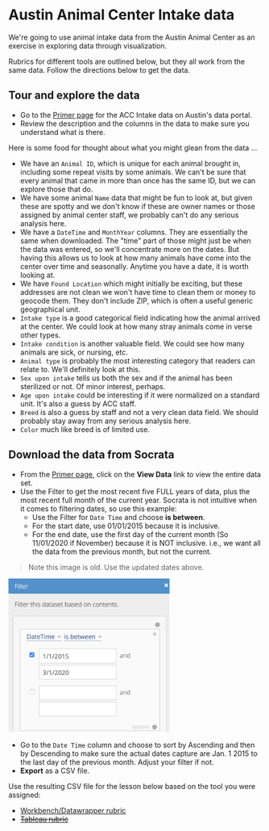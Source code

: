 # Austin Animal Center Intake data

We're going to use animal intake data from the Austin Animal Center as an exercise in exploring data through visualization.

Rubrics for different tools are outlined below, but they all work from the same data. Follow the directions below to get the data.

## Tour and explore the data

- Go to the [Primer page](https://data.austintexas.gov/Health-and-Community-Services/Austin-Animal-Center-Intakes/wter-evkm) for the ACC Intake data on Austin's data portal.
- Review the description and the columns in the data to make sure you understand what is there.

Here is some food for thought about what you might glean from the data ...

- We have an `Animal ID`, which is unique for each animal brought in, including some repeat visits by some animals. We can't be sure that every animal that came in more than once has the same ID, but we can explore those that do.
- We have some animal `Name` data that might be fun to look at, but given these are spotty and we don't know if these are owner names or those assigned by animal center staff, we probably can't do any serious analysis here.
- We have a `DateTime` and `MonthYear` columns. They are essentially the same when downloaded. The "time" part of those might just be when the data was entered, so we'll concentrate more on the dates. But having this allows us to look at how many animals have come into the center over time and seasonally. Anytime you have a date, it is worth looking at.
- We have `Found Location` which might initially be exciting, but these addresses are not clean we won't have time to clean them or money to geocode them. They don't include ZIP, which is often a useful generic geographical unit.
- `Intake type` is a good categorical field indicating how the animal arrived at the center. We could look at how many stray animals come in verse other types.
- `Intake condition` is another valuable field. We could see how many animals are sick, or nursing, etc.
- `Animal type` is probably the most interesting category that readers can relate to. We'll definitely look at this.
- `Sex upon intake` tells us both the sex and if the animal has been sterilized or not. Of minor interest, perhaps.
- `Age upon intake` could be interesting if it were normalized on a standard unit. It's also a guess by ACC staff.
- `Breed` is also a guess by staff and not a very clean data field. We should probably stay away from any serious analysis here.
- `Color` much like breed is of limited use.

## Download the data from Socrata

- From the [Primer page](https://data.austintexas.gov/Health-and-Community-Services/Austin-Animal-Center-Intakes/wter-evkm), click on the **View Data** link to view the entire data set.
- Use the Filter to get the most recent five FULL years of data, plus the most recent full month of the current year. Socrata is not intuitive when it comes to filtering dates, so use this example:
  - Use the Filter for `Date Time` and choose **is between**.
  - For the start date, use 01/01/2015 because it is inclusive.
  - For the end date, use the first day of the current month (So 11/01/2020 if November) because it is NOT inclusive. i.e., we want all the data from the previous month, but not the current.

> Note this image is old. Use the updated dates above.

<img src="img/filter-acc-data.png" width="320">

- Go to the `Date Time` column and choose to sort by Ascending and then by Descending to make sure the actual dates capture are Jan. 1 2015 to the last day of the previous month. Adjust your filter if not.
- **Export** as a CSV file.

Use the resulting CSV file for the lesson below based on the tool you were assigned:

- [Workbench/Datawrapper rubric](rubric-wb-dw.md)
- ~~[Tableau rubric](rubric-tableau.md)~~
